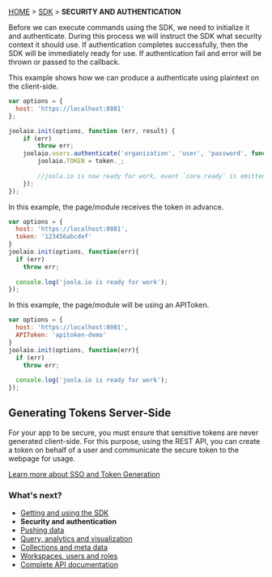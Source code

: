 [HOME](Home) > [SDK](sdk) > **SECURITY AND AUTHENTICATION**

Before we can execute commands using the SDK, we need to initialize it and authenticate.
During this process we will instruct the SDK what security context it should use. If authentication completes successfully, then the SDK will be immediately ready for use. If authentication fail and error will be thrown or passed to the callback.

This example shows how we can produce a authenticate using plaintext on the client-side.
```js
var options = {
  host: 'https://localhost:8081'
};

joolaio.init(options, function (err, result) {
    if (err)
        throw err;
    joolaio.users.authenticate('organization', 'user', 'password', function (err, token) {
        joolaio.TOKEN = token._;
        
        //joola.io is now ready for work, event `core.ready` is emitted
    });
});
```

In this example, the page/module receives the token in advance.
```js
var options = {
  host: 'https://localhost:8081',
  token: '123456abcdef'
}
joolaio.init(options, function(err){
  if (err)
    throw err;
    
  console.log('joola.io is ready for work');
});
```

In this example, the page/module will be using an APIToken.
```js
var options = {
  host: 'https://localhost:8081',
  APIToken: 'apitoken-demo'
}
joolaio.init(options, function(err){
  if (err)
    throw err;
    
  console.log('joola.io is ready for work');
});
```

## Generating Tokens Server-Side

For your app to be secure, you must ensure that sensitive tokens are never generated client-side. For this purpose, using the REST API, you can create a token on behalf of a user and communicate the secure token to the webpage for usage.

[Learn more about SSO and Token Generation](https://github.com/joola/joola.io/wiki/api-documentation#generate-token-post)

### What's next?

- [Getting and using the SDK](using-the-sdk)
- **Security and authentication**
- [Pushing data](pushing-data)
- [Query, analytics and visualization](https://github.com/joola/joola.io/wiki/sdk-api-documentation#joolaioviz)
- [Collections and meta data](collections)
- [Workspaces, users and roles](basic-concepts)
- [Complete API documentation](sdk-api-documentation)